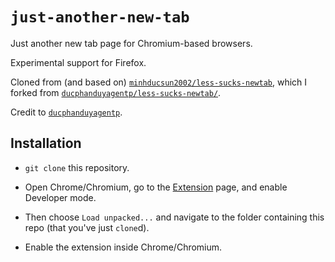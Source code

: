 # `just-another-new-tab`

Just another new tab page for Chromium-based browsers.

Experimental support for Firefox.

Cloned from (and based on) [`minhducsun2002/less-sucks-newtab`](https://github.com/minhducsun2002/less-sucks-newtab),
which I forked from
[`ducphanduyagentp/less-sucks-newtab/`](https://github.com/ducphanduyagentp/less-sucks-newtab).

Credit to [`ducphanduyagentp`](https://github.com/ducphanduyagentp).

## Installation
- `git clone` this repository.

- Open Chrome/Chromium, go to the [Extension](chrome://extension) page, and enable Developer mode.

- Then choose `Load unpacked...` and navigate to the folder containing this repo (that you've just `clone`d).

- Enable the extension inside Chrome/Chromium.

